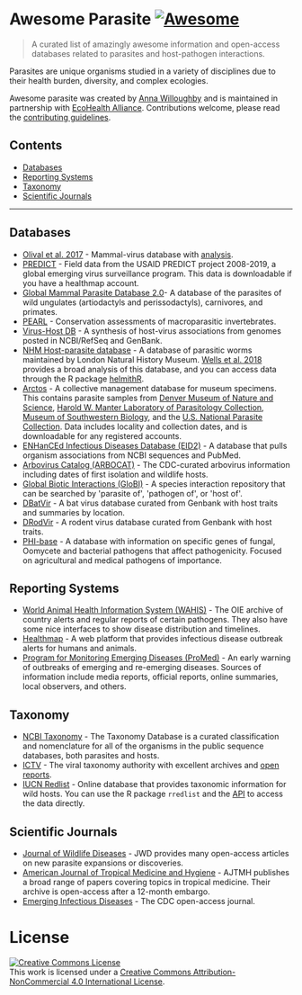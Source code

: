 Awesome Parasite [![Awesome](https://awesome.re/badge.svg)](https://awesome.re)
=========

> A curated list of amazingly awesome information and open-access databases related to parasites and host-pathogen interactions. 

Parasites are unique organisms studied in a variety of disciplines due to their health burden, diversity, and complex ecologies. 

Awesome parasite was created by [Anna Willoughby](https://arw36.github.io/) and is maintained in partnership with [EcoHealth Alliance](www.ecohealthalliance.org). Contributions welcome, please read the [contributing guidelines](contributing.md). 

## Contents
   - [Databases](#databases)
   - [Reporting Systems](#reporting-systems)
   - [Taxonomy](#taxonomy)
   - [Scientific Journals](#scientific-journals)
- - -
## Databases

 * [Olival et al. 2017](https://zenodo.org/record/807517#.Wv7kuFMvzOQ) - Mammal-virus database with [analysis](https://www.nature.com/articles/nature22975?sf90794030). 
 * [PREDICT](http://data.predict.global/) - Field data from the USAID PREDICT project 2008-2019, a global emerging virus surveillance program. This data is downloadable if you have a healthmap account. 
 * [Global Mammal Parasite Database 2.0](https://esajournals.onlinelibrary.wiley.com/doi/full/10.1002/ecy.1799)- A database of the parasites of wild ungulates (artiodactyls and perissodactyls), carnivores, and primates.
 * [PEARL](http://pearl.berkeley.edu/) - Conservation assessments of macroparasitic invertebrates.
 * [Virus-Host DB](http://www.genome.jp/virushostdb/view/) - A synthesis of host-virus associations from genomes posted in NCBI/RefSeq and GenBank.
 * [NHM Host-parasite database](http://www.nhm.ac.uk/research-curation/scientific-resources/taxonomy-systematics/host-parasites/) - A database of parasitic worms maintained by London Natural History Museum. [Wells et al. 2018](http://nicholasjclark.weebly.com/uploads/4/4/9/4/44946407/wells_etal_2018_globchangbiol.pdf) provides a broad analysis of this database, and you can access data through the R package [helmithR](https://github.com/ropensci/helminthR). 
 * [Arctos](http://arctos.database.museum/SpecimenSearch.cfm) - A collective management database for museum specimens. This contains parasite samples from [Denver Museum of Nature and Science](https://www.dmns.org/science/integrative-collections/dmns-zoology-collections/), [Harold W. Manter Laboratory of Parasitology Collection](http://hwml.unl.edu/resources/database-68), [Museum of Southwestern Biology](https://msb.unm.edu/divisions/mammals/database/index.html), and the [U.S. National Parasite Collection](https://www.nal.usda.gov/exhibits/speccoll/exhibits/show/parasitic-diseases-with-econom/u-s--national-animal-parasite-). Data includes locality and collection dates, and is downloadable for any registered accounts. 
 * [ENHanCEd Infectious Diseases Database (EID2)](https://eid2.liverpool.ac.uk/) - A database that pulls organism associations from NCBI sequences and PubMed.
 * [Arbovirus Catalog (ARBOCAT)](https://wwwn.cdc.gov/arbocat/) - The CDC-curated arbovirus information including dates of first isolation and wildlife hosts.
 * [Global Biotic Interactions (GloBI)](https://www.globalbioticinteractions.org/data.html) - A species interaction repository that can be searched by 'parasite of', 'pathogen of', or 'host of'.
 * [DBatVir](www.mgc.ac.cn/DBatVir) - A bat virus database curated from Genbank with host traits and summaries by location.
 * [DRodVir](http://www.mgc.ac.cn/DRodVir/) - A rodent virus database curated from Genbank with host traits.
 * [PHI-base](http://www.phi-base.org/index.jsp) - A database with information on specific genes of fungal, Oomycete and bacterial pathogens that affect pathogenicity. Focused on agricultural and medical pathogens of importance. 

## Reporting Systems 
 * [World Animal Health Information System (WAHIS)](http://www.oie.int/wahis_2/public/wahid.php/Diseaseinformation/reportarchive) - The OIE archive of country alerts and regular reports of certain pathogens. They also have some nice interfaces to show disease distribution and timelines.
 * [Healthmap](https://www.healthmap.org/en/) - A web platform that provides infectious disease outbreak alerts for humans and animals.
 * [Program for Monitoring Emerging Diseases (ProMed)](http://www.promedmail.org/) - An early warning of outbreaks of emerging and re-emerging diseases. Sources of information include media reports, official reports, online summaries, local observers, and others.

## Taxonomy
 * [NCBI Taxonomy](https://www.ncbi.nlm.nih.gov/taxonomy) - The Taxonomy Database is a curated classification and nomenclature for all of the organisms in the public sequence databases, both parasites and hosts.
 * [ICTV](https://talk.ictvonline.org/taxonomy/) - The viral taxonomy authority with excellent archives and [open reports](https://talk.ictvonline.org/ictv-reports/).
 * [IUCN Redlist](http://www.iucnredlist.org/) - Online database that provides taxonomic information for wild hosts. You can use the R package `rredlist` and the [API](http://apiv3.iucnredlist.org/api/v3/docs) to access the data directly. 

## Scientific Journals 
 * [Journal of Wildlife Diseases](http://www.jwildlifedis.org/loi/jwdi) - JWD provides many open-access articles on new parasite expansions or discoveries.
 * [American Journal of Tropical Medicine and Hygiene](http://www.ajtmh.org/) - AJTMH publishes a broad range of papers covering topics in tropical medicine. Their archive is open-access after a 12-month embargo.
 * [Emerging Infectious Diseases](https://wwwnc.cdc.gov/eid/) - The CDC open-access journal.
 

# License
<a rel="license" href="http://creativecommons.org/licenses/by-nc/4.0/"><img alt="Creative Commons License" style="border-width:0" src="https://i.creativecommons.org/l/by-nc/4.0/88x31.png" /></a><br />This work is licensed under a <a rel="license" href="http://creativecommons.org/licenses/by-nc/4.0/">Creative Commons Attribution-NonCommercial 4.0 International License</a>.
